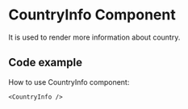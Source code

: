 # CountryInfo Component

It is used to render more information about country.

## Code example
How to use CountryInfo component:
```
<CountryInfo />
```